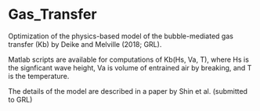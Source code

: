 # Gas_Transfer
Optimization of the physics-based model of the bubble-mediated gas transfer (Kb) by Deike and Melville (2018; GRL).

Matlab scripts are available for computations of Kb(Hs, Va, T), where Hs is the signficant wave height, Va is volume of entrained air by breaking, and T is the temperature.

The details of the model are described in a paper by Shin et al. (submitted to GRL)
